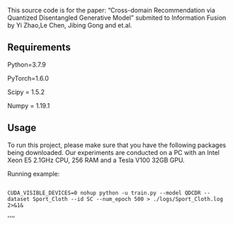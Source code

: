 This source code is for the paper: “Cross-domain Recommendation via Quantized Disentangled Generative Model” submited to Information Fusion by Yi Zhao,Le Chen, Jibing Gong and et.al.

Requirements
---

Python=3.7.9

PyTorch=1.6.0

Scipy = 1.5.2

Numpy = 1.19.1

Usage
---

To run this project, please make sure that you have the following packages being downloaded. Our experiments are conducted on a PC with an Intel Xeon E5 2.1GHz CPU, 256 RAM and a Tesla V100 32GB GPU. 

Running example:

```shell

CUDA_VISIBLE_DEVICES=0 nohup python -u train.py --model QDCDR --dataset Sport_Cloth --id SC --num_epoch 500 > ./logs/Sport_Cloth.log 2>&1&

```

''''
